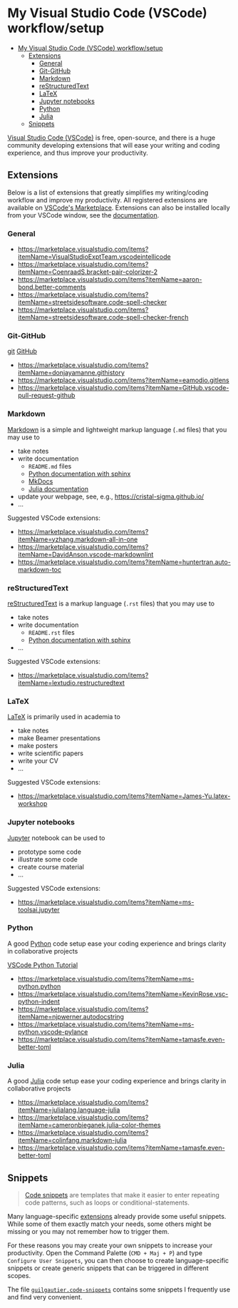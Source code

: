 # My Visual Studio Code (VSCode) workflow/setup

<!-- TOC -->

- [My Visual Studio Code (VSCode) workflow/setup](#my-visual-studio-code-vscode-workflowsetup)
  - [Extensions](#extensions)
    - [General](#general)
    - [Git-GitHub](#git-github)
    - [Markdown](#markdown)
    - [reStructuredText](#restructuredtext)
    - [LaTeX](#latex)
    - [Jupyter notebooks](#jupyter-notebooks)
    - [Python](#python)
    - [Julia](#julia)
  - [Snippets](#snippets)

<!-- /TOC -->

[Visual Studio Code (VSCode)](https://code.visualstudio.com/) is free, open-source, and there is a huge community developing extensions that will ease your writing and coding experience, and thus improve your productivity.

## Extensions

Below is a list of extensions that greatly simplifies my writing/coding workflow and improve my productivity.
All registered extensions are available on [VSCode's Marketplace](https://marketplace.visualstudio.com/vscode).
Extensions can also be installed locally from your VSCode window, see the [documentation](https://code.visualstudio.com/docs/editor/extension-marketplace).

### General

- https://marketplace.visualstudio.com/items?itemName=VisualStudioExptTeam.vscodeintellicode
- https://marketplace.visualstudio.com/items?itemName=CoenraadS.bracket-pair-colorizer-2
- https://marketplace.visualstudio.com/items?itemName=aaron-bond.better-comments
- https://marketplace.visualstudio.com/items?itemName=streetsidesoftware.code-spell-checker
- https://marketplace.visualstudio.com/items?itemName=streetsidesoftware.code-spell-checker-french

### Git-GitHub

[git](https://git-scm.com/)
[GitHub](https://github.com/)

- https://marketplace.visualstudio.com/items?itemName=donjayamanne.githistory
- https://marketplace.visualstudio.com/items?itemName=eamodio.gitlens
- https://marketplace.visualstudio.com/items?itemName=GitHub.vscode-pull-request-github

### Markdown

[Markdown](https://en.wikipedia.org/wiki/Markdown) is a simple and lightweight markup language (`.md` files) that you may use to

- take notes
- write documentation
  - `README.md` files
  - [Python documentation with sphinx](https://www.sphinx-doc.org/en/master/usage/markdown.html)
  - [MkDocs](https://www.mkdocs.org/)
  - [Julia documentation](https://docs.julialang.org/en/v1/stdlib/Markdown/)
- update your webpage, see, e.g., https://cristal-sigma.github.io/
- ...

Suggested VSCode extensions:

- https://marketplace.visualstudio.com/items?itemName=yzhang.markdown-all-in-one
- https://marketplace.visualstudio.com/items?itemName=DavidAnson.vscode-markdownlint
- https://marketplace.visualstudio.com/items?itemName=huntertran.auto-markdown-toc

### reStructuredText

[reStructuredText](https://en.wikipedia.org/wiki/ReStructuredText) is a markup language (`.rst` files) that you may use to

- take notes
- write documentation
  - `README.rst` files
  - [Python documentation with sphinx](https://www.sphinx-doc.org/en/master/usage/restructuredtext/index.html)
- ...

Suggested VSCode extensions:

- https://marketplace.visualstudio.com/items?itemName=lextudio.restructuredtext

### LaTeX

[LaTeX](https://en.wikipedia.org/wiki/LaTeX) is primarily used in academia to

- take notes
- make Beamer presentations
- make posters
- write scientific papers
- write your CV
- ...

Suggested VSCode extensions:

- https://marketplace.visualstudio.com/items?itemName=James-Yu.latex-workshop

### Jupyter notebooks

[Jupyter](https://jupyter.org/) notebook can be used to

- prototype some code
- illustrate some code
- create course material
- ...

Suggested VSCode extensions:

- https://marketplace.visualstudio.com/items?itemName=ms-toolsai.jupyter

### Python

A good [Python](https://www.python.org/) code setup ease your coding experience and brings clarity in collaborative projects

[VSCode Python Tutorial](https://code.visualstudio.com/docs/python/python-tutorial)

- https://marketplace.visualstudio.com/items?itemName=ms-python.python
- https://marketplace.visualstudio.com/items?itemName=KevinRose.vsc-python-indent
- https://marketplace.visualstudio.com/items?itemName=njpwerner.autodocstring
- https://marketplace.visualstudio.com/items?itemName=ms-python.vscode-pylance
- https://marketplace.visualstudio.com/items?itemName=tamasfe.even-better-toml

### Julia

A good [Julia](https://julialang.org/) code setup ease your coding experience and brings clarity in collaborative projects

- https://marketplace.visualstudio.com/items?itemName=julialang.language-julia
- https://marketplace.visualstudio.com/items?itemName=cameronbieganek.julia-color-themes
- https://marketplace.visualstudio.com/items?itemName=colinfang.markdown-julia
- https://marketplace.visualstudio.com/items?itemName=tamasfe.even-better-toml

## Snippets

> [Code snippets](https://code.visualstudio.com/docs/editor/userdefinedsnippets) are templates that make it easier to enter repeating code patterns, such as loops or conditional-statements.

Many language-specific [extensions](#extensions) already provide some useful snippets.
While some of them exactly match your needs, some others might be missing or you may not remember how to trigger them.

For these reasons you may create your own snippets to increase your productivity.
Open the Command Palette (`CMD + Maj + P`) and type `Configure User Snippets`, you can then choose to create language-specific snippets or create generic snippets that can be triggered in different scopes.

The file [`guilgautier.code-snippets`](./guilgautier.code-snippets) contains some snippets I frequently use and find very convenient.
